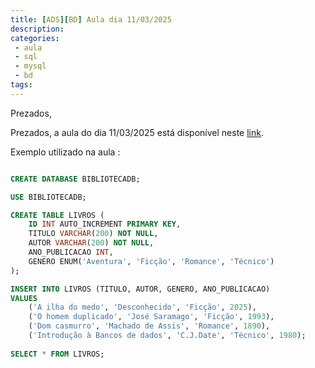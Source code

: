 ```yaml
---
title: [ADS][BD] Aula dia 11/03/2025
description: 
categories:
 - aula
 - sql
 - mysql
 - bd
tags:
---
```


Prezados, 

Prezados, a aula do dia 11/03/2025 está disponível neste <a href="{{ site.url }}/assets/senac_bd_03.pdf" target="blank" class="btn">link</a>.


Exemplo utilizado na aula :

```sql

CREATE DATABASE BIBLIOTECADB;

USE BIBLIOTECADB;

CREATE TABLE LIVROS (
	ID INT AUTO_INCREMENT PRIMARY KEY,
    TITULO VARCHAR(200) NOT NULL,
    AUTOR VARCHAR(200) NOT NULL,
    ANO_PUBLICACAO INT,
    GENERO ENUM('Aventura', 'Ficção', 'Romance', 'Técnico')
);

INSERT INTO LIVROS (TITULO, AUTOR, GENERO, ANO_PUBLICACAO) 
VALUES 
	('A ilha do medo', 'Desconhecido', 'Ficção', 2025),
    ('O homem duplicado', 'José Saramago', 'Ficção', 1993),
    ('Dom casmurro', 'Machado de Assis', 'Romance', 1890),
    ('Introdução à Bancos de dados', 'C.J.Date', 'Técnico', 1980);
    
SELECT * FROM LIVROS;





```
